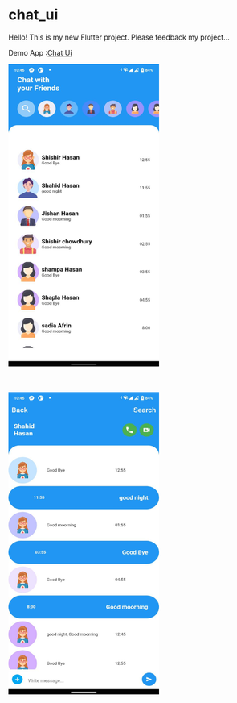 # chat_ui

Hello!
This is my new Flutter project. Please feedback my project...

Demo App :<a href="https://drive.google.com/file/d/1buUXDIfuWQrY32mPOMLBU3GdlFlFAiUX/view?usp=share_link">Chat Ui</a> 
 
 
 <img src="https://github.com/Sadiaafrinnury/Screensort/blob/main/Chat%201.jpg" alt="" width="300" height="600">
 
 <br><br><img src="https://github.com/Sadiaafrinnury/Screensort/blob/main/Chat%202.jpg?raw=true" alt="" width="300" height="600"></br></br>
